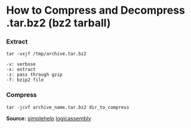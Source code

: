 # How to Compress and Decompress .tar.bz2 (bz2 tarball)

### Extract

```
tar -vxjf /tmp/archive.tar.bz2

-v: verbose
-x: extract
-z: pass through gzip
-f: bzip2 file
```

### Compress

```
tar -jcvf archive_name.tar.bz2 dir_to_compress
```

**Source:** [simplehelp](http://www.simplehelp.net/2008/12/15/how-to-create-and-extract-zip-tar-targz-and-tarbz2-files-in-linux/)
[logicassembly](http://logicassembly.com/linux/decompress_tar_dot_gz.htm?ext=bz2)
